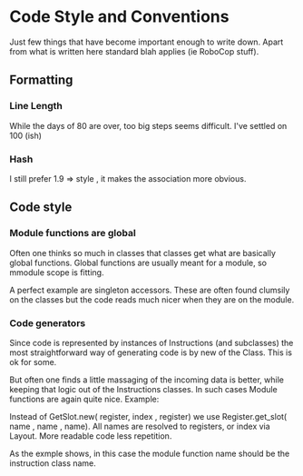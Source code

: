 # Code Style and Conventions

Just  few things that have become important enough to write down. Apart from what is written here
standard blah applies (ie RoboCop stuff).

## Formatting

### Line Length
While the days of 80 are over, too big steps seems difficult. I've settled on 100 (ish)

### Hash

I still prefer 1.9 => style , it makes the association more obvious.

## Code style

### Module functions are global

Often one thinks so much in classes that classes get what are basically global functions.
Global functions are usually meant for a module, so mmodule scope is fitting.

A perfect example are singleton accessors. These are often found clumsily on the classes but
the code reads much nicer when they are on the module.

### Code generators

Since code is represented by instances of Instructions (and subclasses) the most straightforward
way of generating code is by new of the Class. This is ok for some.

But often one finds a little massaging of the incoming data is better, while keeping that logic
out of the Instructions classes. In such cases Module functions are again quite nice. Example:

Instead of GetSlot.new( register, index , register) we use Register.get_slot( name , name , name).
All names are resolved to registers, or index via Layout. More readable code less repetition.

As the exmple shows, in this case the module function name should be the instruction class name.
